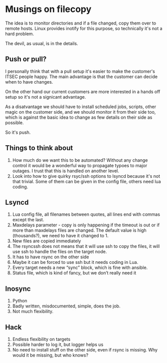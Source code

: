 # Musings on filecopy

The idea is to monitor directories and if a file changed, copy them over to
remote hosts. Linux provides inotify for this purpose, so technically it's not
a hard problem. 

The devil, as usual, is in the details.

## Push or pull?
I personally think that with a pull setup it's easier to make the customer's
ITSEC people happy. The main advantage is that the customer can decide when to
have changes. 

On the other hand our current customers are more interested in a hands off
setup so it's not a signicant advantage. 

As a disatvantage we should have to
install scheduled jobs, scripts, other magic on the customer side, and we
should monitor it from their side too, which is against the basic idea to
change as few details on their side as possible.

So it's push.

## Things to think about

1. How much do we want this to be automated? Without any change control it would be a wonderful way to propagate typoes to major outages. I trust that this is handled on another level.
2. Look into how to give quirky rsyc/ssh options to lsyncd because it's not that trivial. Some of them can be given in the config file, others need lua coding. 

## Lsyncd
1. Lua config file, all filenames between quotes, all lines end with commas
except the last.
1. Maxdelays parameter - copy is only happening if the timeout is out or if more
    than maxdelays files are changed. The default value is high (thousands?), we
    need to have it changed to 1.
1. New files are copied immediately
1. The rsyncssh does not means that it will use ssh to copy the files, it will use
    ssh to handle the files on the target node.
1. It has to have rsync on the other side
1. Maybe it can be forced to use ssh but it needs coding in Lua. 
1. Every target needs a new “sync” block, which is fine with ansible.
1. Status file, which is kind of fancy, but we don’t really need it

## Inosync
1. Python
1. Badly written, misdocumented, simple, does the job.
1. Not much flexibility.

## Hack
1. Endless flexibility on targets
1. Possible harder to log it, but logger helps us
1. No need to install stuff on the other side, even if rsync is missing. Why
   would it be missing, but who knows?

